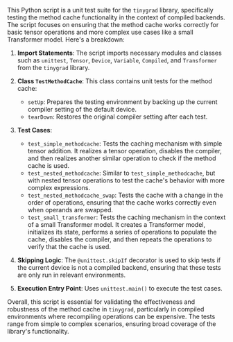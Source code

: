 This Python script is a unit test suite for the `tinygrad` library, specifically testing the method cache functionality in the context of compiled backends. The script focuses on ensuring that the method cache works correctly for basic tensor operations and more complex use cases like a small Transformer model. Here's a breakdown:

1. **Import Statements**: The script imports necessary modules and classes such as `unittest`, `Tensor`, `Device`, `Variable`, `Compiled`, and `Transformer` from the `tinygrad` library.

2. **Class `TestMethodCache`**: This class contains unit tests for the method cache:
   - `setUp`: Prepares the testing environment by backing up the current compiler setting of the default device.
   - `tearDown`: Restores the original compiler setting after each test.

3. **Test Cases**:
   - `test_simple_methodcache`: Tests the caching mechanism with simple tensor addition. It realizes a tensor operation, disables the compiler, and then realizes another similar operation to check if the method cache is used.
   - `test_nested_methodcache`: Similar to `test_simple_methodcache`, but with nested tensor operations to test the cache's behavior with more complex expressions.
   - `test_nested_methodcache_swap`: Tests the cache with a change in the order of operations, ensuring that the cache works correctly even when operands are swapped.
   - `test_small_transformer`: Tests the caching mechanism in the context of a small Transformer model. It creates a Transformer model, initializes its state, performs a series of operations to populate the cache, disables the compiler, and then repeats the operations to verify that the cache is used.

4. **Skipping Logic**: The `@unittest.skipIf` decorator is used to skip tests if the current device is not a compiled backend, ensuring that these tests are only run in relevant environments.

5. **Execution Entry Point**: Uses `unittest.main()` to execute the test cases.

Overall, this script is essential for validating the effectiveness and robustness of the method cache in `tinygrad`, particularly in compiled environments where recompiling operations can be expensive. The tests range from simple to complex scenarios, ensuring broad coverage of the library's functionality.